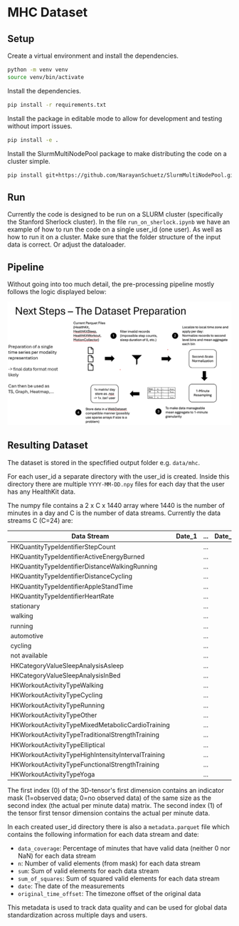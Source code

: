 # MHC Dataset

## Setup

Create a virtual environment and install the dependencies.

```bash
python -m venv venv
source venv/bin/activate
```

Install the dependencies.
```bash
pip install -r requirements.txt
```
Install the package in editable mode to allow for development and testing without import issues.
```bash
pip install -e .
```

Install the SlurmMultiNodePool package to make distributing the code on a cluster simple.
```bash
pip install git+https://github.com/NarayanSchuetz/SlurmMultiNodePool.git
```

## Run

Currently the code is designed to be run on a SLURM cluster (specifically the Stanford Sherlock cluster).
In the file `run_on_sherlock.ipynb` we have an example of how to run the code on a single user_id (one user). As well as how to run it on a cluster. Make sure that the folder structure of the input data is correct. Or adjust the dataloader.

## Pipeline
Without going into too much detail, the pre-processing pipeline mostly follows the logic displayed below:

![Processing Schematic](./processing_schematic.png)

## Resulting Dataset

The dataset is stored in the specfified output folder e.g. `data/mhc`.

For each user_id a separate directory with the user_id is created. Inside this directory there are multiple `YYYY-MM-DD.npy` files for each day that the user has any HealthKit data.

The numpy file contains a 2 x C x 1440 array where 1440 is the number of minutes in a day and C is the number of data streams. Currently the data streams C (C=24) are:

| Data Stream | Date_1 | ... | Date_1440 |
|------|--------|-----|-----------|
| HKQuantityTypeIdentifierStepCount |   | ... |   |
| HKQuantityTypeIdentifierActiveEnergyBurned |   | ... |   |
| HKQuantityTypeIdentifierDistanceWalkingRunning |   | ... |   |
| HKQuantityTypeIdentifierDistanceCycling |   | ... |   |
| HKQuantityTypeIdentifierAppleStandTime |   | ... |   |
| HKQuantityTypeIdentifierHeartRate |   | ... |   |
| stationary |   | ... |   |
| walking |   | ... |   |
| running |   | ... |   |
| automotive |   | ... |   |
| cycling |   | ... |   |
| not available |   | ... |   |
| HKCategoryValueSleepAnalysisAsleep |   | ... |   |
| HKCategoryValueSleepAnalysisInBed |   | ... |   |
| HKWorkoutActivityTypeWalking |   | ... |   |
| HKWorkoutActivityTypeCycling |   | ... |   |
| HKWorkoutActivityTypeRunning |   | ... |   |
| HKWorkoutActivityTypeOther |   | ... |   |
| HKWorkoutActivityTypeMixedMetabolicCardioTraining |   | ... |   |
| HKWorkoutActivityTypeTraditionalStrengthTraining |   | ... |   |
| HKWorkoutActivityTypeElliptical |   | ... |   |
| HKWorkoutActivityTypeHighIntensityIntervalTraining |   | ... |   |
| HKWorkoutActivityTypeFunctionalStrengthTraining |   | ... |   |
| HKWorkoutActivityTypeYoga |   | ... |   |

The first index (0) of the 3D-tensor's first dimension contains an indicator mask (1=observed data; 0=no observed data) of the same size as the second index (the actual per minute data) matrix.
The second index (1) of the tensor first tensor dimension contains the actual per minute data.

In each created user_id directory there is also a `metadata.parquet` file which contains the following information for each data stream and date:

- `data_coverage`: Percentage of minutes that have valid data (neither 0 nor NaN) for each data stream
- `n`: Number of valid elements (from mask) for each data stream
- `sum`: Sum of valid elements for each data stream
- `sum_of_squares`: Sum of squared valid elements for each data stream
- `date`: The date of the measurements
- `original_time_offset`: The timezone offset of the original data

This metadata is used to track data quality and can be used for global data standardization across multiple days and users.
